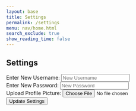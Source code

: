 ```yaml
---
layout: base
title: Settings
permalink: /settings
menu: nav/home.html
search_exclude: true
show_reading_time: false
---
```


<div class="settings-container max-w-4xl mx-auto mt-10 p-6 bg-white rounded-lg shadow-lg">
  <h2 class="text-3xl font-semibold text-gray-700 mb-6">Settings</h2>
  <form class="space-y-6">
    <div>
      <label for="newUid" class="block text-sm font-medium text-gray-700">Enter New Username:</label>
      <input type="text" id="newUid" placeholder="New Username" class="mt-1 block w-full px-3 py-2 border border-gray-300 rounded-md shadow-sm focus:outline-none focus:ring-indigo-500 focus:border-indigo-500 sm:text-sm">
    </div>
    <div>
      <label for="newPassword" class="block text-sm font-medium text-gray-700">Enter New Password:</label>
      <input type="password" id="newPassword" placeholder="New Password" class="mt-1 block w-full px-3 py-2 border border-gray-300 rounded-md shadow-sm focus:outline-none focus:ring-indigo-500 focus:border-indigo-500 sm:text-sm">
    </div>
    <div>
      <label for="profilePicture" class="block text-sm font-medium text-gray-700">Upload Profile Picture:</label>
      <input type="file" id="profilePicture" accept="image/*" class="mt-1 block w-full text-sm text-gray-900 border border-gray-300 rounded-md cursor-pointer focus:outline-none">
    </div>
    <div class="flex justify-end space-x-4">
      <button type="button" onclick="updateSettings()" class="px-4 py-2 bg-blue-600 text-white rounded-md shadow-sm hover:bg-blue-700 focus:outline-none focus:ring-2 focus:ring-offset-2 focus:ring-blue-500">Update Settings</button>
    </div>
    <p id="settings-message" class="text-red-500 mt-4"></p>
  </form>
</div>

<script type="module">
import { pythonURI, fetchOptions } from '{{site.baseurl}}/assets/js/api/config.js';
import { putUpdate, logoutUser } from "{{site.baseurl}}/assets/js/api/profile.js";
import { convertToBase64 } from "{{site.baseurl}}/assets/js/api/posts.js";

window.updateSettings = async function() {
  const newUid = document.getElementById('newUid').value;
  const newPassword = document.getElementById('newPassword').value;
  const fileInput = document.getElementById('profilePicture');
  const file = fileInput.files[0];

  let settingsUpdated = false;

  if (newUid) {
    const uidOptions = {
      URL: pythonURI + "/api/user",
      body: { uid: newUid },
      message: 'settings-message',
      callback: () => {
        alert("You updated your username, so you will automatically be logged out. Be sure to remember your new username to log in!");
        window.location.href = '{{site.baseurl}}/noauth'; // Updated redirect URL
      }
    };
    try {
      await putUpdate(uidOptions);
      localStorage.setItem('username', newUid);
      settingsUpdated = true;
    } catch (error) {
      console.error('Error updating username:', error.message);
      document.getElementById('settings-message').textContent = 'Error updating username: ' + error.message;
    }
  }

  if (newPassword) {
    const passwordOptions = {
      URL: pythonURI + "/api/user",
      body: { password: newPassword },
      message: 'settings-message',
      callback: async () => {
        alert("You updated your password, so you will automatically be logged out. Be sure to remember your new password!");
        await logoutUser();
        window.location.href = '{{site.baseurl}}/noauth'; // Updated redirect URL
      }
    };
    try {
      await putUpdate(passwordOptions);
      settingsUpdated = true;
    } catch (error) {
      console.error('Error updating password:', error.message);
      document.getElementById('settings-message').textContent = 'Error updating password: ' + error.message;
    }
  }

  if (file) {
    try {
      const base64String = await convertToBase64(file);
      const options = {
        URL: pythonURI + "/api/id/pfp",
        body: { pfp: base64String },
        message: 'settings-message',
        callback: () => {
          console.log('Profile picture uploaded successfully!');
          document.getElementById('profile-picture').src = `data:image/jpeg;base64,${base64String}`;
        }
      };
      await putUpdate(options);
      localStorage.setItem('profilePicture', `data:image/jpeg;base64,${base64String}`);
      settingsUpdated = true;
    } catch (error) {
      console.error('Error uploading profile picture:', error.message);
      document.getElementById('settings-message').textContent = 'Error uploading profile picture: ' + error.message;
    }
  }

  if (settingsUpdated) {
    document.getElementById('settings-message').textContent = 'Settings Saved!';
    document.getElementById('settings-message').classList.remove('text-red-500');
    document.getElementById('settings-message').classList.add('text-green-500');
  }
}
</script>
